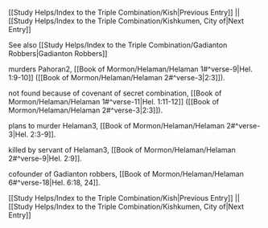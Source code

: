 [[Study Helps/Index to the Triple Combination/Kish|Previous Entry]]  ||  [[Study Helps/Index to the Triple Combination/Kishkumen, City of|Next Entry]]

 See also [[Study Helps/Index to the Triple Combination/Gadianton Robbers|Gadianton Robbers]]

 murders Pahoran2, [[Book of Mormon/Helaman/Helaman 1#^verse-9|Hel. 1:9-10]] ([[Book of Mormon/Helaman/Helaman 2#^verse-3|2:3]]).

 not found because of covenant of secret combination, [[Book of Mormon/Helaman/Helaman 1#^verse-11|Hel. 1:11-12]] ([[Book of Mormon/Helaman/Helaman 2#^verse-3|2:3]]).

 plans to murder Helaman3, [[Book of Mormon/Helaman/Helaman 2#^verse-3|Hel. 2:3-9]].

 killed by servant of Helaman3, [[Book of Mormon/Helaman/Helaman 2#^verse-9|Hel. 2:9]].

 cofounder of Gadianton robbers, [[Book of Mormon/Helaman/Helaman 6#^verse-18|Hel. 6:18, 24]].

[[Study Helps/Index to the Triple Combination/Kish|Previous Entry]]  ||  [[Study Helps/Index to the Triple Combination/Kishkumen, City of|Next Entry]]